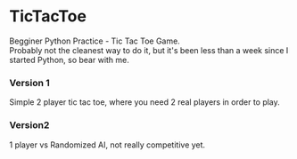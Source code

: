 # TicTacToe
Begginer Python Practice - Tic Tac Toe Game.<br>
Probably not the cleanest way to do it, but it's been less than a week since I started Python, so bear with me.
### Version 1
Simple 2 player tic tac toe, where you need 2 real players in order to play.
### Version2 
1 player vs Randomized AI, not really competitive yet.
